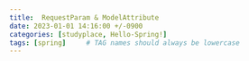 ```yaml
---
title:  RequestParam & ModelAttribute
date: 2023-01-01 14:16:00 +/-0900
categories: [studyplace, Hello-Spring!]
tags: [spring]     # TAG names should always be lowercase
---
```

